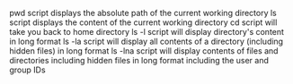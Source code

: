 pwd script displays the absolute path of the current working directory
ls script displays the content of the current working directory
cd script will take you back to home directory
ls -l script will display directory's content in long format
ls -la script will display all contents of a directory (including hidden files) in long format
ls -lna script will display contents of files and directories including hidden files in long format including the user and group IDs
